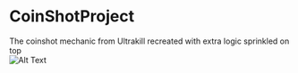 # CoinShotProject
The coinshot mechanic from Ultrakill recreated with extra logic sprinkled on top<br>
![Alt Text](https://media.giphy.com/media/vFKqnCdLPNOKc/giphy.gif)
